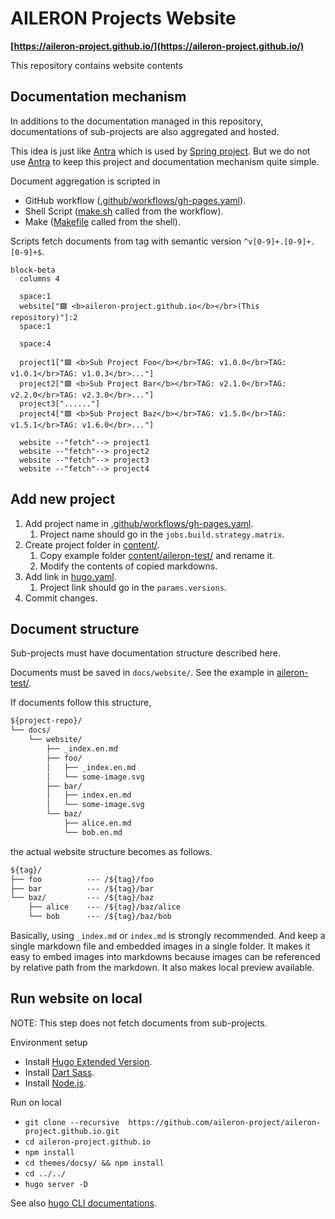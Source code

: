 # AILERON Projects Website

**[https://aileron-project.github.io/](https://aileron-project.github.io/)**

This repository contains website contents

## Documentation mechanism

In additions to the documentation managed in this repository, documentations of sub-projects are also aggregated and hosted.

This idea is just like [Antra](https://antora.org/) which is used by [Spring project](https://spring.io/projects).
But we do not use [Antra](https://antora.org/) to keep this project and documentation mechanism quite simple.

Document aggregation is scripted in

- GitHub workflow ([.github/workflows/gh-pages.yaml](.github/workflows/gh-pages.yaml)).
- Shell Script ([make.sh](make.sh) called from the workflow).
- Make ([Makefile](Makefile) called from the shell).

Scripts fetch documents from tag with semantic version `^v[0-9]+.[0-9]+.[0-9]+$`.

```mermaid
block-beta
  columns 4

  space:1
  website["🟪 <b>aileron-project.github.io</b></br>(This repository)"]:2
  space:1

  space:4

  project1["🟩 <b>Sub Project Foo</b></br>TAG: v1.0.0</br>TAG: v1.0.1</br>TAG: v1.0.3</br>..."]
  project2["🟩 <b>Sub Project Bar</b></br>TAG: v2.1.0</br>TAG: v2.2.0</br>TAG: v2.3.0</br>..."]
  project3["......"]
  project4["🟩 <b>Sub Project Baz</b></br>TAG: v1.5.0</br>TAG: v1.5.1</br>TAG: v1.6.0</br>..."]

  website --"fetch"--> project1
  website --"fetch"--> project2
  website --"fetch"--> project3
  website --"fetch"--> project4
```

## Add new project

1. Add project name in [.github/workflows/gh-pages.yaml](.github/workflows/gh-pages.yaml).
   1. Project name should go in the `jobs.build.strategy.matrix`.
1. Create project folder in [content/](content/).
   1. Copy example folder [content/aileron-test/](content/aileron-test/) and rename it.
   1. Modify the contents of copied markdowns.
1. Add link in [hugo.yaml](hugo.yaml).
   1. Project link should go in the `params.versions`.
1. Commit changes.

## Document structure

Sub-projects must have documentation structure described here.

Documents must be saved in `docs/website/`.
See the example in [aileron-test/](aileron-test/).

If documents follow this structure,

```txt
${project-repo}/
└── docs/
    └── website/
        ├── _index.en.md
        ├── foo/
        │   ├── _index.en.md
        │   └── some-image.svg
        ├── bar/
        │   ├── index.en.md
        │   └── some-image.svg
        └── baz/
            ├── alice.en.md
            └── bob.en.md
```

the actual website structure becomes as follows.

```txt
${tag}/
├── foo          --- /${tag}/foo
├── bar          --- /${tag}/bar
└── baz/         --- /${tag}/baz
    ├── alice    --- /${tag}/baz/alice
    └── bob      --- /${tag}/baz/bob
```

Basically, using `_index.md` or `index.md` is strongly recommended.
And keep a single markdown file and embedded images in a single folder.
It makes it easy to embed images into markdowns because images can be referenced by relative path from the markdown. It also makes local preview available.

## Run website on local

NOTE: This step does not fetch documents from sub-projects.

Environment setup

- Install [Hugo Extended Version](https://gohugo.io/installation/).
- Install [Dart Sass](https://gohugo.io/functions/css/sass/#dart-sass).
- Install [Node.js](https://nodejs.org/).

Run on local

- `git clone --recursive  https://github.com/aileron-project/aileron-project.github.io.git`
- `cd aileron-project.github.io`
- `npm install`
- `cd themes/docsy/ && npm install`
- `cd ../../`
- `hugo server -D`

See also [hugo CLI documentations](https://gohugo.io/commands/hugo_server/).
